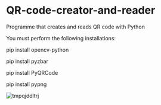 # QR-code-creator-and-reader
Programme that creates and reads QR code with Python 

You must perform the following installations:

pip install opencv-python

pip install pyzbar

pip install PyQRCode

pip install pypng

![tmpqjddltrj](https://user-images.githubusercontent.com/64791454/219874536-892d1ec6-4f9f-4d97-812f-5901d8e37223.png)
